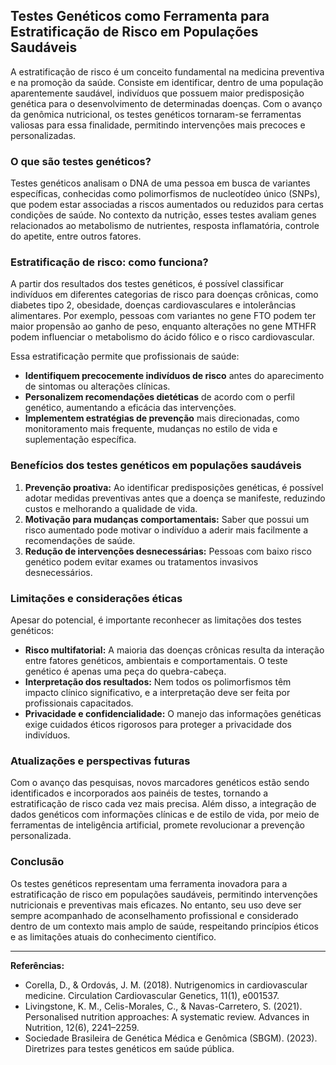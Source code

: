 
## Testes Genéticos como Ferramenta para Estratificação de Risco em Populações Saudáveis

A estratificação de risco é um conceito fundamental na medicina preventiva e na promoção da saúde. Consiste em identificar, dentro de uma população aparentemente saudável, indivíduos que possuem maior predisposição genética para o desenvolvimento de determinadas doenças. Com o avanço da genômica nutricional, os testes genéticos tornaram-se ferramentas valiosas para essa finalidade, permitindo intervenções mais precoces e personalizadas.

### O que são testes genéticos?

Testes genéticos analisam o DNA de uma pessoa em busca de variantes específicas, conhecidas como polimorfismos de nucleotídeo único (SNPs), que podem estar associadas a riscos aumentados ou reduzidos para certas condições de saúde. No contexto da nutrição, esses testes avaliam genes relacionados ao metabolismo de nutrientes, resposta inflamatória, controle do apetite, entre outros fatores.

### Estratificação de risco: como funciona?

A partir dos resultados dos testes genéticos, é possível classificar indivíduos em diferentes categorias de risco para doenças crônicas, como diabetes tipo 2, obesidade, doenças cardiovasculares e intolerâncias alimentares. Por exemplo, pessoas com variantes no gene FTO podem ter maior propensão ao ganho de peso, enquanto alterações no gene MTHFR podem influenciar o metabolismo do ácido fólico e o risco cardiovascular.

Essa estratificação permite que profissionais de saúde:

- **Identifiquem precocemente indivíduos de risco** antes do aparecimento de sintomas ou alterações clínicas.
- **Personalizem recomendações dietéticas** de acordo com o perfil genético, aumentando a eficácia das intervenções.
- **Implementem estratégias de prevenção** mais direcionadas, como monitoramento mais frequente, mudanças no estilo de vida e suplementação específica.

### Benefícios dos testes genéticos em populações saudáveis

1. **Prevenção proativa:** Ao identificar predisposições genéticas, é possível adotar medidas preventivas antes que a doença se manifeste, reduzindo custos e melhorando a qualidade de vida.
2. **Motivação para mudanças comportamentais:** Saber que possui um risco aumentado pode motivar o indivíduo a aderir mais facilmente a recomendações de saúde.
3. **Redução de intervenções desnecessárias:** Pessoas com baixo risco genético podem evitar exames ou tratamentos invasivos desnecessários.

### Limitações e considerações éticas

Apesar do potencial, é importante reconhecer as limitações dos testes genéticos:

- **Risco multifatorial:** A maioria das doenças crônicas resulta da interação entre fatores genéticos, ambientais e comportamentais. O teste genético é apenas uma peça do quebra-cabeça.
- **Interpretação dos resultados:** Nem todos os polimorfismos têm impacto clínico significativo, e a interpretação deve ser feita por profissionais capacitados.
- **Privacidade e confidencialidade:** O manejo das informações genéticas exige cuidados éticos rigorosos para proteger a privacidade dos indivíduos.

### Atualizações e perspectivas futuras

Com o avanço das pesquisas, novos marcadores genéticos estão sendo identificados e incorporados aos painéis de testes, tornando a estratificação de risco cada vez mais precisa. Além disso, a integração de dados genéticos com informações clínicas e de estilo de vida, por meio de ferramentas de inteligência artificial, promete revolucionar a prevenção personalizada.

### Conclusão

Os testes genéticos representam uma ferramenta inovadora para a estratificação de risco em populações saudáveis, permitindo intervenções nutricionais e preventivas mais eficazes. No entanto, seu uso deve ser sempre acompanhado de aconselhamento profissional e considerado dentro de um contexto mais amplo de saúde, respeitando princípios éticos e as limitações atuais do conhecimento científico.

---

**Referências:**

- Corella, D., & Ordovás, J. M. (2018). Nutrigenomics in cardiovascular medicine. Circulation Cardiovascular Genetics, 11(1), e001537.
- Livingstone, K. M., Celis-Morales, C., & Navas-Carretero, S. (2021). Personalised nutrition approaches: A systematic review. Advances in Nutrition, 12(6), 2241–2259.
- Sociedade Brasileira de Genética Médica e Genômica (SBGM). (2023). Diretrizes para testes genéticos em saúde pública.
```
